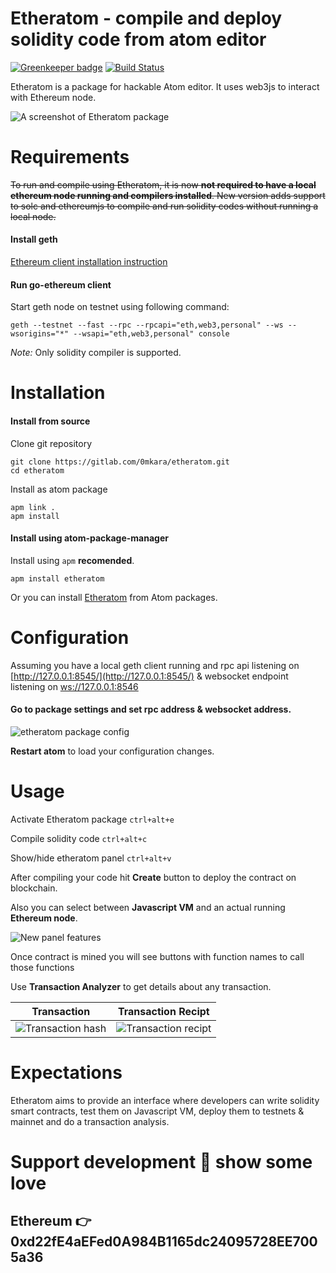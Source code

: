 # Etheratom - compile and deploy solidity code from atom editor

[![Greenkeeper badge](https://badges.greenkeeper.io/0mkara/etheratom.svg)](https://greenkeeper.io/)
[![Build Status](https://travis-ci.org/0mkara/etheratom.svg?branch=master)](https://travis-ci.org/0mkara/etheratom)

Etheratom is a package for hackable Atom editor. It uses web3js to interact with Ethereum node.

![A screenshot of Etheratom package](https://user-images.githubusercontent.com/13261372/37424010-5f70657e-27e5-11e8-8639-0f2f0361f03c.png)

# Requirements

~~To run and compile using Etheratom, it is now __not required to have a local ethereum node running and compilers installed__. New version adds support to solc and ethereumjs to compile and run solidity codes without running a local node.~~

#### Install geth
[Ethereum client installation instruction](https://www.ethereum.org/cli)

#### Run go-ethereum client
Start geth node on testnet using following command:

    geth --testnet --fast --rpc --rpcapi="eth,web3,personal" --ws --wsorigins="*" --wsapi="eth,web3,personal" console

*Note:* Only solidity compiler is supported.

# Installation

#### Install from source

Clone git repository

    git clone https://gitlab.com/0mkara/etheratom.git
    cd etheratom

Install as atom package

    apm link .
    apm install

#### Install using atom-package-manager
Install using `apm` **recomended**.

`apm install etheratom`

Or you can install [Etheratom](https://atom.io/packages/etheratom) from Atom packages.

# Configuration

Assuming you have a local geth client running and rpc api listening on [http://127.0.0.1:8545/](http://127.0.0.1:8545/) & websocket endpoint listening on [ws://127.0.0.1:8546](ws://127.0.0.1:8546)

#### Go to package settings and set rpc address & websocket address.

![etheratom package config](https://cloud.githubusercontent.com/assets/13261372/15468216/9989115e-2100-11e6-8dd5-e02fb9459ab6.gif)

**Restart atom** to load your configuration changes.

# Usage

Activate Etheratom package `ctrl+alt+e`

Compile solidity code `ctrl+alt+c`

Show/hide etheratom panel `ctrl+alt+v`

After compiling your code hit **Create** button to deploy the contract on blockchain.

Also you can select between **Javascript VM** and an actual running **Ethereum node**.

![New panel features](https://cloud.githubusercontent.com/assets/13261372/20199656/227e5a52-a7d2-11e6-95f5-ec7fb16b4564.png)

Once contract is mined you will see buttons with function names to call those functions

Use **Transaction Analyzer** to get details about any transaction.

Transaction                |  Transaction Recipt
:-------------------------:|:-------------------------:
![Transaction hash](https://user-images.githubusercontent.com/13261372/37555558-260d3a92-2a0f-11e8-8c18-f1ebe9a326ef.png)  |  ![Transaction recipt](https://user-images.githubusercontent.com/13261372/37555557-25dbb30a-2a0f-11e8-88f2-8e6208e9ddd1.png)

###

# Expectations

Etheratom aims to provide an interface where developers can write solidity smart contracts, test them on Javascript VM, deploy them to testnets & mainnet and do a transaction analysis.

# Support development :green_heart: show some love
## Ethereum :point_right: 0xd22fE4aEFed0A984B1165dc24095728EE7005a36
